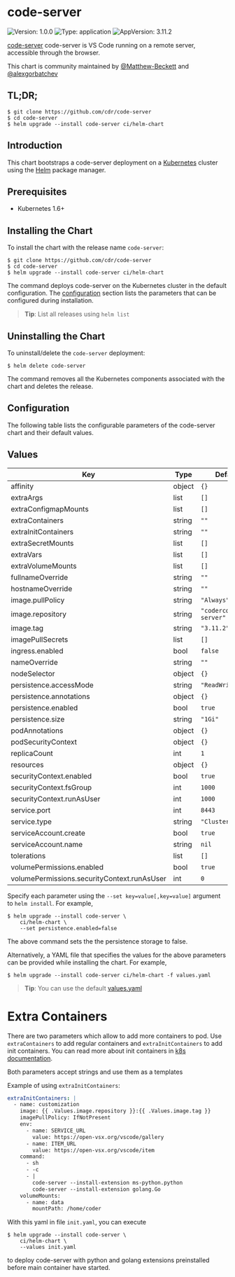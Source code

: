 # code-server

![Version: 1.0.0](https://img.shields.io/badge/Version-1.0.0-informational?style=flat-square) ![Type: application](https://img.shields.io/badge/Type-application-informational?style=flat-square) ![AppVersion: 3.11.2](https://img.shields.io/badge/AppVersion-3.11.2-informational?style=flat-square)

[code-server](https://github.com/cdr/code-server) code-server is VS Code running
on a remote server, accessible through the browser.

This chart is community maintained by [@Matthew-Beckett](https://github.com/Matthew-Beckett) and [@alexgorbatchev](https://github.com/alexgorbatchev)

## TL;DR;

```console
$ git clone https://github.com/cdr/code-server
$ cd code-server
$ helm upgrade --install code-server ci/helm-chart
```

## Introduction

This chart bootstraps a code-server deployment on a
[Kubernetes](http://kubernetes.io) cluster using the [Helm](https://helm.sh)
package manager.

## Prerequisites

  - Kubernetes 1.6+

## Installing the Chart

To install the chart with the release name `code-server`:

```console
$ git clone https://github.com/cdr/code-server
$ cd code-server
$ helm upgrade --install code-server ci/helm-chart
```

The command deploys code-server on the Kubernetes cluster in the default
configuration. The [configuration](#configuration) section lists the parameters
that can be configured during installation.

> **Tip**: List all releases using `helm list`

## Uninstalling the Chart

To uninstall/delete the `code-server` deployment:

```console
$ helm delete code-server
```

The command removes all the Kubernetes components associated with the chart and
deletes the release.

## Configuration

The following table lists the configurable parameters of the code-server chart
and their default values.

## Values

| Key | Type | Default | Description |
|-----|------|---------|-------------|
| affinity | object | `{}` |  |
| extraArgs | list | `[]` |  |
| extraConfigmapMounts | list | `[]` |  |
| extraContainers | string | `""` |  |
| extraInitContainers | string | `""` |  |
| extraSecretMounts | list | `[]` |  |
| extraVars | list | `[]` |  |
| extraVolumeMounts | list | `[]` |  |
| fullnameOverride | string | `""` |  |
| hostnameOverride | string | `""` |  |
| image.pullPolicy | string | `"Always"` |  |
| image.repository | string | `"codercom/code-server"` |  |
| image.tag | string | `"3.11.2"` |  |
| imagePullSecrets | list | `[]` |  |
| ingress.enabled | bool | `false` |  |
| nameOverride | string | `""` |  |
| nodeSelector | object | `{}` |  |
| persistence.accessMode | string | `"ReadWriteOnce"` |  |
| persistence.annotations | object | `{}` |  |
| persistence.enabled | bool | `true` |  |
| persistence.size | string | `"1Gi"` |  |
| podAnnotations | object | `{}` |  |
| podSecurityContext | object | `{}` |  |
| replicaCount | int | `1` |  |
| resources | object | `{}` |  |
| securityContext.enabled | bool | `true` |  |
| securityContext.fsGroup | int | `1000` |  |
| securityContext.runAsUser | int | `1000` |  |
| service.port | int | `8443` |  |
| service.type | string | `"ClusterIP"` |  |
| serviceAccount.create | bool | `true` |  |
| serviceAccount.name | string | `nil` |  |
| tolerations | list | `[]` |  |
| volumePermissions.enabled | bool | `true` |  |
| volumePermissions.securityContext.runAsUser | int | `0` |  |

Specify each parameter using the `--set key=value[,key=value]` argument to `helm
install`. For example,

```console
$ helm upgrade --install code-server \
    ci/helm-chart \
    --set persistence.enabled=false
```

The above command sets the the persistence storage to false.

Alternatively, a YAML file that specifies the values for the above parameters
can be provided while installing the chart. For example,

```console
$ helm upgrade --install code-server ci/helm-chart -f values.yaml
```

> **Tip**: You can use the default [values.yaml](values.yaml)

# Extra Containers

There are two parameters which allow to add more containers to pod.
Use `extraContainers` to add regular containers 
and `extraInitContainers` to add init containers. You can read more
about init containers in [k8s documentation](https://kubernetes.io/docs/concepts/workloads/pods/init-containers/).

Both parameters accept strings and use them as a templates

Example of using `extraInitContainers`:

``` yaml
extraInitContainers: |
  - name: customization
    image: {{ .Values.image.repository }}:{{ .Values.image.tag }}
    imagePullPolicy: IfNotPresent
    env:
      - name: SERVICE_URL
        value: https://open-vsx.org/vscode/gallery
      - name: ITEM_URL
        value: https://open-vsx.org/vscode/item
    command:
      - sh
      - -c
      - |
        code-server --install-extension ms-python.python
        code-server --install-extension golang.Go
    volumeMounts:
      - name: data
        mountPath: /home/coder

```

With this yaml in file `init.yaml`, you can execute 

```console
$ helm upgrade --install code-server \
    ci/helm-chart \
    --values init.yaml
```

to deploy code-server with python and golang extensions preinstalled
before main container have started. 